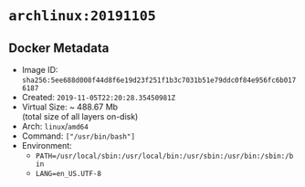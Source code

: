 # `archlinux:20191105`

## Docker Metadata

- Image ID: `sha256:5ee688d008f44d8f6e19d23f251f1b3c7031b51e79ddc0f84e956fc6b0176187`
- Created: `2019-11-05T22:20:28.35450981Z`
- Virtual Size: ~ 488.67 Mb  
  (total size of all layers on-disk)
- Arch: `linux`/`amd64`
- Command: `["/usr/bin/bash"]`
- Environment:
  - `PATH=/usr/local/sbin:/usr/local/bin:/usr/sbin:/usr/bin:/sbin:/bin`
  - `LANG=en_US.UTF-8`
